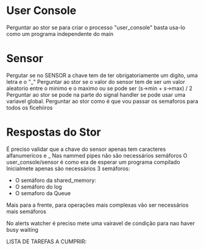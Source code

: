 # User Console
Perguntar ao stor se para criar o processo "user_console" basta usa-lo como um programa independente do main

# Sensor
Pergutar se no SENSOR a chave tem de ter obrigatoriamente um digito, uma letra e o "_"
Perguntar ao stor se o valor do sensor tem de ser um valor aleatorio entre o minimo e o maximo ou se pode ser (s->min + s->max) / 2
Perguntar ao stor se pode na parte do signal handler se pode usar uma variavel global.
Perguntar ao stor como é que vou passar os semaforos para todos os ficehiiros




# Respostas do Stor
É preciso validar que a chave do sensor apenas tem caracteres alfanumericos e _
Nas nammed pipes não são necessários semáforos
O user_console/sensor é como era de esperar um programa compilado
Inicialmete apenas são necessários 3 semáforos:

- O semáforo da shared_memory:
- O semáforo do log
- O semaforo da Queue

Mais para a frente, para operações mais complexas vão ser necessários mais semáforos

No alerts watcher é preciso mete uma vairavel de condição para nao haver busy waiting


LISTA DE TAREFAS A CUMPRIR:
